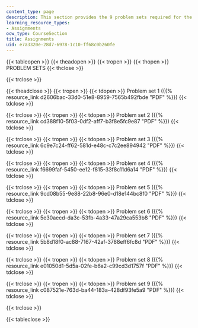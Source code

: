 ```yaml
---
content_type: page
description: This section provides the 9 problem sets required for the course.
learning_resource_types:
- Assignments
ocw_type: CourseSection
title: Assignments
uid: e7a3320e-28d7-6978-1c10-ff68c0b260fe
---
```


{{< tableopen >}}
{{< theadopen >}}
{{< tropen >}}
{{< thopen >}}
PROBLEM SETS
{{< thclose >}}

{{< trclose >}}

{{< theadclose >}}
{{< tropen >}}
{{< tdopen >}}
Problem set 1 ({{% resource_link d2606bac-33d0-51e8-8959-7565b492fbde "PDF" %}})
{{< tdclose >}}

{{< trclose >}}
{{< tropen >}}
{{< tdopen >}}
Problem set 2 ({{% resource_link cd388f10-5f03-0df2-aff7-b3f8e5fc9e87 "PDF" %}})
{{< tdclose >}}

{{< trclose >}}
{{< tropen >}}
{{< tdopen >}}
Problem set 3 ({{% resource_link 6c9e7c24-ff62-581d-e48c-c7c2ee894942 "PDF" %}})
{{< tdclose >}}

{{< trclose >}}
{{< tropen >}}
{{< tdopen >}}
Problem set 4 ({{% resource_link f6699faf-5450-ee12-f815-33f8c11d6a14 "PDF" %}})
{{< tdclose >}}

{{< trclose >}}
{{< tropen >}}
{{< tdopen >}}
Problem set 5 ({{% resource_link 9cd08b55-9e88-22b8-96e0-d18e144bc8f0 "PDF" %}})
{{< tdclose >}}

{{< trclose >}}
{{< tropen >}}
{{< tdopen >}}
Problem set 6 ({{% resource_link 5e30aecd-da3c-53fb-4a33-47a29ca553b8 "PDF" %}})
{{< tdclose >}}

{{< trclose >}}
{{< tropen >}}
{{< tdopen >}}
Problem set 7 ({{% resource_link 5b8d18f0-ac88-7167-42af-3788eff6fc8d "PDF" %}})
{{< tdclose >}}

{{< trclose >}}
{{< tropen >}}
{{< tdopen >}}
Problem set 8 ({{% resource_link e01050d1-5d5a-02fe-b6a2-c99cd3d1757f "PDF" %}})
{{< tdclose >}}

{{< trclose >}}
{{< tropen >}}
{{< tdopen >}}
Problem set 9 ({{% resource_link c087521e-763d-ba44-183a-428df93fe5a9 "PDF" %}})
{{< tdclose >}}

{{< trclose >}}

{{< tableclose >}}